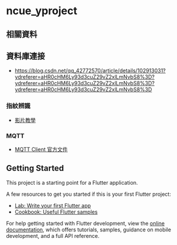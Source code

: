 # ncue_yproject

## 相關資料

## 資料庫連接

- https://blog.csdn.net/qq_42772570/article/details/102913031?ydreferer=aHR0cHM6Ly93d3cuZ29vZ2xlLmNvbS8%3D?ydreferer=aHR0cHM6Ly93d3cuZ29vZ2xlLmNvbS8%3D?ydreferer=aHR0cHM6Ly93d3cuZ29vZ2xlLmNvbS8%3D

### 指紋辨識

- [影片教學](https://www.youtube.com/watch?v=r78T0XpFB7s)

### MQTT

- [MQTT Client 官方文件](https://pub.dev/packages/mqtt_client)

## Getting Started

This project is a starting point for a Flutter application.

A few resources to get you started if this is your first Flutter project:

- [Lab: Write your first Flutter app](https://docs.flutter.dev/get-started/codelab)
- [Cookbook: Useful Flutter samples](https://docs.flutter.dev/cookbook)

For help getting started with Flutter development, view the
[online documentation](https://docs.flutter.dev/), which offers tutorials,
samples, guidance on mobile development, and a full API reference.
